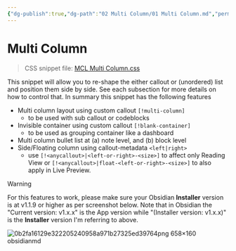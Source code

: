 ```yaml
---
{"dg-publish":true,"dg-path":"02 Multi Column/01 Multi Column.md","permalink":"/02-multi-column/01-multi-column/","title":"Multi Column","noteIcon":"","updated":"2023-10-28T07:52:31.843+08:00"}
---
```



# Multi Column

> CSS snippet file: [MCL Multi Column.css](https://github.com/efemkay/obsidian-modular-css-layout/blob/main/MCL%20Multi%20Column.css)

This snippet will allow you to re-shape the either callout or (unordered) list and position them side by side. See each subsection for more details on how to control that. In summary this snippet has the following features

- Multi column layout using custom callout `[!multi-column]`
	- to be used with sub callout or codeblocks
- Invisible container using custom callout `[!blank-container]`
	- to be used as grouping container like a dashboard
- Multi column bullet list at (a) note level, and (b) block level
- Side/Floating column using callout-metadata `<left|right>`
	- use `[!<anycallout>|<left-or-right>-<size>]` to affect only Reading View or `[!<anycallout>|float-<left-or-right>-<size>]` to also apply in Live Preview.


> [!warning]
> For this features to work, please make sure your Obsidian **Installer** version is at v1.1.9 or higher as per screenshot below. Note that in Obsidian the "Current version: v1.x.x" is the App version while "(Installer version: v1.x.x)" is the **Installer** version I'm referring to above.
> 
> ![0b2fa16129e322205240958a971b27325ed39764png 658×160 obsidianmd](https://forum.obsidian.md/uploads/default/original/3X/0/b/0b2fa16129e322205240958a971b27325ed39764.png)
